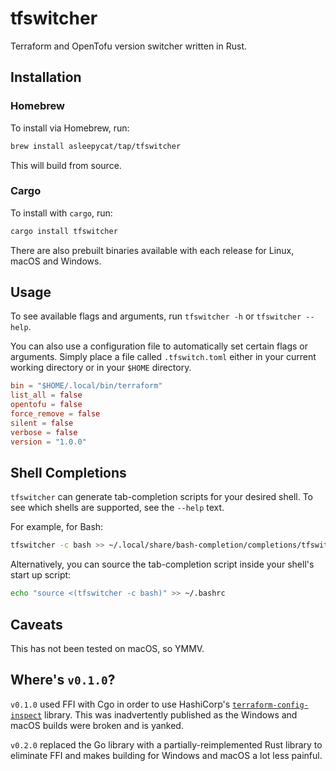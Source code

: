 # tfswitcher

Terraform and OpenTofu version switcher written in Rust.

## Installation

### Homebrew

To install via Homebrew, run:

```bash
brew install asleepycat/tap/tfswitcher
```

This will build from source.

### Cargo

To install with `cargo`, run:

```bash
cargo install tfswitcher
```

There are also prebuilt binaries available with each release for Linux, macOS and Windows.

## Usage

To see available flags and arguments, run `tfswitcher -h` or `tfswitcher --help`.

You can also use a configuration file to automatically set certain flags or arguments. Simply place a file
called `.tfswitch.toml` either in your current working directory or in your `$HOME` directory.

```toml
bin = "$HOME/.local/bin/terraform"
list_all = false
opentofu = false
force_remove = false
silent = false
verbose = false
version = "1.0.0"
```

## Shell Completions

`tfswitcher` can generate tab-completion scripts for your desired shell. To see which shells are supported, see
the `--help` text.

For example, for Bash:

```bash
tfswitcher -c bash >> ~/.local/share/bash-completion/completions/tfswitcher
```

Alternatively, you can source the tab-completion script inside your shell's start up script:

```bash
echo "source <(tfswitcher -c bash)" >> ~/.bashrc
```

## Caveats

This has not been tested on macOS, so YMMV.

## Where's `v0.1.0`?

`v0.1.0` used FFI with Cgo in order to use
HashiCorp's [`terraform-config-inspect`](https://github.com/hashicorp/terraform-config-inspect) library.
This was inadvertently published as the Windows and macOS builds were broken and is yanked.

`v0.2.0` replaced the Go library with a partially-reimplemented Rust library to eliminate FFI and makes building for
Windows and macOS a lot less painful.
